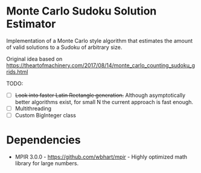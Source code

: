 # Monte Carlo Sudoku Solution Estimator

Implementation of a Monte Carlo style algorithm that estimates the amount of valid solutions to a Sudoku of arbitrary size.

Original idea based on <a>https://theartofmachinery.com/2017/08/14/monte_carlo_counting_sudoku_grids.html</a>

TODO:

* [ ] ~~Look into faster Latin Rectangle generation.~~ Although asymptotically better algorithms exist, for small N the current approach is fast enough.
* [ ] Multithreading
* [ ] Custom BigInteger class

# Dependencies
- MPIR 3.0.0 - https://github.com/wbhart/mpir - Highly optimized math library for large numbers.
